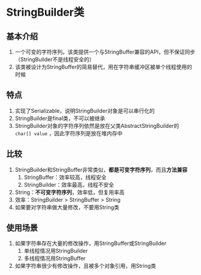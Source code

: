# StringBuilder类

## 基本介绍

1.   一个可变的字符序列。该类提供一个与StringBuffer兼容的API，但不保证同步（StringBuilder不是线程安全的）
2.   该类被设计为StringBuffer的简易替代，用在字符串缓冲区被单个线程使用的时候

## 特点

1.   实现了Serializable，说明StringBuilder对象是可以串行化的
2.   StringBuilder是final类，不可以被继承
3.   StringBuilder对象的字符序列依然是放在父类AbstractStringBuilder的 `char[] value` ，因此字符序列是放在堆内存中

## 比较

1.   StringBuilder和StringBuffer非常类似，**都是可变字符序列**，而且**方法兼容**
     1.   StringBuffer：效率较高，线程安全
     2.   StringBuilder：效率最高，线程不安全
2.   String：**不可变字符序列**，效率低，但复用率高
3.   效率：StringBuilder > StringBuffer > String
4.   如果要对字符串做大量修改，不要用String类

## 使用场景

1.   如果字符串存在大量的修改操作，用StringBuffer或StringBuilder
     1.   单线程情况用StringBuilder
     2.   多线程情况用StringBuffer
2.   如果字符串很少有修改操作，且被多个对象引用，用String类
